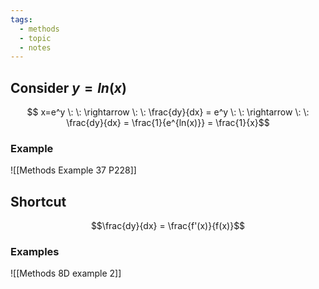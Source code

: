 ```yaml
---
tags:
  - methods
  - topic
  - notes
---
```

## Consider $y=ln(x)$
$$ x=e^y \: \: \rightarrow \: \: \frac{dy}{dx} = e^y \: \: \rightarrow \: \: \frac{dy}{dx} = \frac{1}{e^{ln(x)}} = \frac{1}{x}$$ 
### Example
![[Methods Example 37 P228]]
## Shortcut
$$\frac{dy}{dx} = \frac{f'(x)}{f(x)}$$
### Examples
![[Methods 8D example 2]]